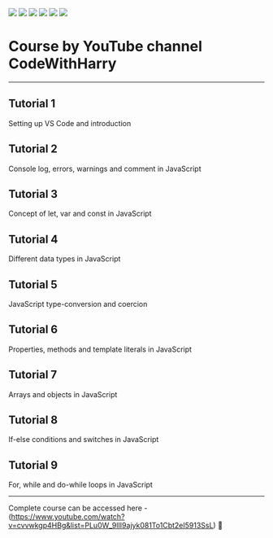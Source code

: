![](https://img.shields.io/badge/git-fff7f8?colorA=faf0f0&colorB=db4823&style=for-the-badge&logo=git)
![](https://img.shields.io/badge/github-fff7f8?colorA=080808&colorB=8a8a8a&style=for-the-badge&logo=github)
![](https://img.shields.io/badge/for-you-099450?colorA=80bf69&colorB=099450&style=for-the-badge)
![](https://img.shields.io/badge/check_it-out-bee5ed?colorA=37b6bd&colorB=3c9bb5&style=for-the-badge)
![](https://img.shields.io/badge/made_with-C-bee5ed?colorA=f5e856&colorB=ffa526&style=for-the-badge)
![](https://img.shields.io/badge/visual_studio_code-1.47.3-181717?colorA=5094cc&style=for-the-badge&logo=visual-studio-code)
# Course by YouTube channel CodeWithHarry 
---
## Tutorial 1
Setting up VS Code and introduction
## Tutorial 2
Console log, errors, warnings and comment in JavaScript
## Tutorial 3
Concept of let, var and const in JavaScript
## Tutorial 4
Different data types in JavaScript
## Tutorial 5
JavaScript type-conversion and coercion
## Tutorial 6
Properties, methods and template literals in JavaScript
## Tutorial 7
Arrays and objects in JavaScript
## Tutorial 8
If-else conditions and switches in JavaScript
## Tutorial 9
For, while and do-while loops in JavaScript



***
Complete course can be accessed here - <br>(https://www.youtube.com/watch?v=cvvwkgp4HBg&list=PLu0W_9lII9ajyk081To1Cbt2eI5913SsL) :link:
